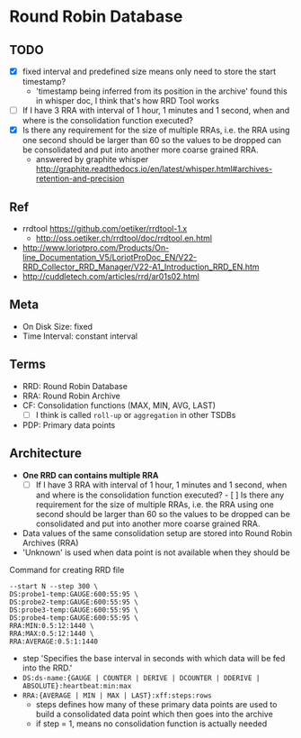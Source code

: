 # Round Robin Database

## TODO

- [x] fixed interval and predefined size means only need to store the start timestamp?
  - 'timestamp being inferred from its position in the archive' found this in whisper doc, I think that's how RRD Tool works
- [ ] If I have 3 RRA with interval of 1 hour, 1 minutes and 1 second, when and where is the consolidation function executed?
- [x] Is there any requirement for the size of multiple RRAs, i.e. the RRA using one second should be larger than 60 so the values to be dropped can be consolidated and put into another more coarse grained RRA.
  - answered by graphite whisper http://graphite.readthedocs.io/en/latest/whisper.html#archives-retention-and-precision


## Ref

- rrdtool https://github.com/oetiker/rrdtool-1.x
  - http://oss.oetiker.ch/rrdtool/doc/rrdtool.en.html
- http://www.loriotpro.com/Products/On-line_Documentation_V5/LoriotProDoc_EN/V22-RRD_Collector_RRD_Manager/V22-A1_Introduction_RRD_EN.htm
- http://cuddletech.com/articles/rrd/ar01s02.html

## Meta

- On Disk Size: fixed
- Time Interval: constant interval

## Terms

- RRD: Round Robin Database
- RRA: Round Robin Archive
- CF: Consolidation functions (MAX, MIN, AVG, LAST)
  - [ ] I think is called `roll-up` or `aggregation` in other TSDBs
- PDP: Primary data points

## Architecture

- **One RRD can contains multiple RRA**
  - [ ] If I have 3 RRA with interval of 1 hour, 1 minutes and 1 second, when and where is the consolidation function executed? - [ ] Is there any requirement
  for the size of multiple RRAs, i.e. the RRA using one second should be larger than 60 so the values to be dropped can be consolidated and put into another more coarse grained RRA.
- Data values of the same consolidation setup are stored into Round Robin Archives (RRA)
- 'Unknown' is used when data point is not available when they should be

Command for creating RRD file

````
--start N --step 300 \
DS:probe1-temp:GAUGE:600:55:95 \
DS:probe2-temp:GAUGE:600:55:95 \
DS:probe3-temp:GAUGE:600:55:95 \
DS:probe4-temp:GAUGE:600:55:95 \
RRA:MIN:0.5:12:1440 \
RRA:MAX:0.5:12:1440 \
RRA:AVERAGE:0.5:1:1440
````

- step 'Specifies the base interval in seconds with which data will be fed into the RRD.'
- `DS:ds-name:{GAUGE | COUNTER | DERIVE | DCOUNTER | DDERIVE | ABSOLUTE}:heartbeat:min:max`
- `RRA:{AVERAGE | MIN | MAX | LAST}:xff:steps:rows`
  - steps defines how many of these primary data points are used to build a consolidated data point which then goes into the archive
  - if step = 1, means no consolidation function is actually needed
